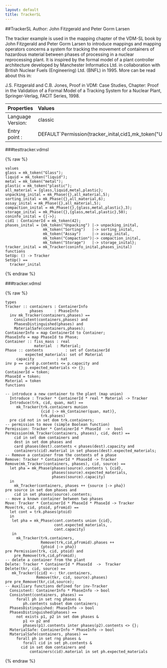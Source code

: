 ```yaml
---
layout: default
title: TrackerSL
---
```


##TrackerSL
Author: John Fitzgerald and Peter Gorm Larsen


The tracker example is used in the mapping chapter of the VDM-SL
book by John Fitzgerald and Peter Gorm Larsen to introduce 
mappings and mapping operators concerns a system for tracking the 
movement of containers of hazardous material between phases of 
processing in a nuclear reprocessing plant. It is inspired by 
the formal model of a plant controller architecture developed 
by Manchester Informatics Ltd. in collaboration with British 
Nuclear Fuels (Engineering) Ltd. (BNFL) in 1995. More can be 
read about this in:

J.S. Fitzgerald and C.B. Jones, Proof in VDM: Case Studies, 
Chapter: Proof in the Validation of a Formal Model of a 
Tracking System for a Nuclear Plant, Springer-Verlag,
FACIT Series, 1998.

| Properties | Values          |
| :------------ | :---------- |
|Language Version:| classic|
|Entry point     :| DEFAULT`Permission(tracker_inital,cid1,mk_token("Unpacking"))|


###testtracker.vdmsl

{% raw %}
~~~
values
glass = mk_token("Glass");
liquid = mk_token("liquid");
metal = mk_token("metal");
plastic = mk_token("plastic");
all_material = {glass,liquid,metal,plastic};
unpacking_inital = mk_Phase({},all_material,5);
sorting_inital = mk_Phase({},all_material,6);
assay_inital = mk_Phase({},all_material,5);
compaction_inital = mk_Phase({},{glass,metal,plastic},3);
storage_inital = mk_Phase({},{glass,metal,plastic},50);
coninfo_inital = {|->};
cid1 : ContainerId = mk_token(42);
phases_inital = {mk_token("Unpacking") |-> unpacking_inital,                 mk_token("Sorting")   |-> sorting_inital,                 mk_token("Assay")     |-> assay_inital,                 mk_token("Compaction")|-> compaction_inital,                 mk_token("Storage")   |-> storage_inital};
tracker_inital = mk_Tracker(coninfo_inital,phases_inital)
functions
SetUp: () -> TrackerSetUp() ==  tracker_inital

~~~
{% endraw %}

###tracker.vdmsl

{% raw %}
~~~
types
Tracker :: containers : ContainerInfo           phases     : PhaseInfo  inv mk_Tracker(containers,phases) ==    Consistent(containers,phases) and    PhasesDistinguished(phases) and    MaterialSafe(containers,phases);
ContainerInfo = map ContainerId to Container;
PhaseInfo = map PhaseId to Phase;
Container :: fiss_mass : real             material  : Material;
Phase :: contents          : set of ContainerId         expected_materials: set of Material	 capacity          : natinv p == card p.contents <= p.capacity and         p.expected_materials <> {};
ContainerId = token;
PhaseId = token;
Material = token
functions

-- introduce a new container to the plant (map union)
  Introduce : Tracker * ContainerId * real * Material -> Tracker  Introduce(trk, cid, quan, mat) ==      mk_Tracker(trk.containers munion                 {cid |-> mk_Container(quan, mat)},                trk.phases)  pre cid not in set dom trk.containers;
-- permission to move (simple Boolean function)
Permission: Tracker * ContainerId * PhaseId  ->  boolPermission(mk_Tracker(containers, phases), cid, dest) ==     cid in set dom containers and    dest in set dom phases and     card phases(dest).contents < phases(dest).capacity and    containers(cid).material in set phases(dest).expected_materials;
-- Remove a container from the contents of a phase
Remove: Tracker * ContainerId * PhaseId -> TrackerRemove(mk_Tracker(containers, phases), cid, source) ==  let pha = mk_Phase(phases(source).contents \ {cid},                     phases(source).expected_materials,                     phases(source).capacity)  in    mk_Tracker(containers, phases ++ {source |-> pha})pre source in set dom phases and     cid in set phases(source).contents;
-- move a known container between two phases
Move: Tracker * ContainerId * PhaseId * PhaseId -> TrackerMove(trk, cid, ptoid, pfromid) ==  let cont = trk.phases(ptoid)  in   let pha = mk_Phase(cont.contents union {cid},                      cont.expected_materials,                      cont.capacity)   in     mk_Tracker(trk.containers,                Remove(trk,cid,pfromid).phases ++                 {ptoid |-> pha})pre Permission(trk, cid, ptoid) and     pre_Remove(trk,cid,pfromid);
-- delete a container from the plant
Delete: Tracker * ContainerId * PhaseId  ->  TrackerDelete(tkr, cid, source) ==   mk_Tracker({cid} <-: tkr.containers,              Remove(tkr, cid, source).phases)pre pre_Remove(tkr,cid,source);
-- Auxiliary functions defined for inv-Tracker  Consistent: ContainerInfo * PhaseInfo -> bool  Consistent(containers, phases) ==     forall ph in set rng phases &         ph.contents subset dom containers;
  PhasesDistinguished: PhaseInfo -> bool  PhasesDistinguished(phases) ==     not exists p1, p2 in set dom phases &        p1 <> p2 and         phases(p1).contents inter phases(p2).contents <> {};
  MaterialSafe: ContainerInfo * PhaseInfo -> bool  MaterialSafe(containers, phases) ==                     forall ph in set rng phases &         forall cid in set ph.contents &	   cid in set dom containers and           containers(cid).material in set ph.expected_materials

~~~
{% endraw %}


